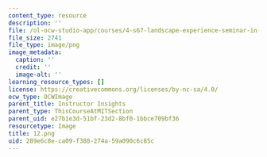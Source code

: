 ```yaml
---
content_type: resource
description: ''
file: /ol-ocw-studio-app/courses/4-s67-landscape-experience-seminar-in-land-art-fall-2016/289e6c8eca09f388274a59a090c6c85c_12.png
file_size: 2741
file_type: image/png
image_metadata:
  caption: ''
  credit: ''
  image-alt: ''
learning_resource_types: []
license: https://creativecommons.org/licenses/by-nc-sa/4.0/
ocw_type: OCWImage
parent_title: Instructor Insights
parent_type: ThisCourseAtMITSection
parent_uid: e27b1e3d-51bf-23d2-8bf0-1bbce709bf36
resourcetype: Image
title: 12.png
uid: 289e6c8e-ca09-f388-274a-59a090c6c85c
---
```

